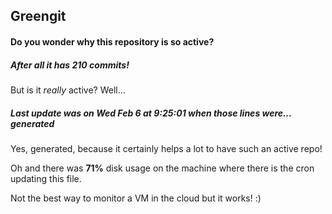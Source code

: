 ## Greengit

#### Do you wonder why this repository is so active?

##### After all it has 210 commits!

But is it *really* active? Well...

##### Last update was on Wed Feb 6 at 9:25:01 when those lines were... generated

Yes, generated, because it certainly helps a lot to have such an active repo!

Oh and there was **71%** disk usage on the machine
where there is the cron updating this file.

Not the best way to monitor a VM in the cloud but it works! :)
